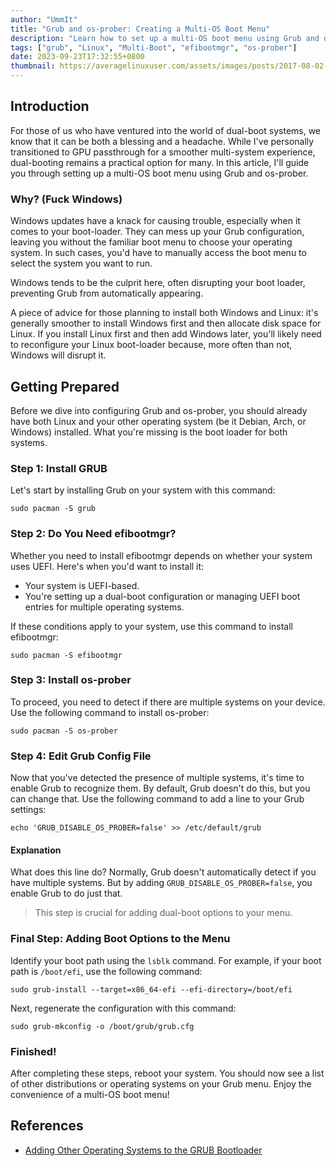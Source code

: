 ```yaml
---
author: "UmmIt"
title: "Grub and os-prober: Creating a Multi-OS Boot Menu"
description: "Learn how to set up a multi-OS boot menu using Grub and os-prober, ensuring hassle-free switching between different operating systems on your computer."
tags: ["grub", "Linux", "Multi-Boot", "efibootmgr", "os-prober"]
date: 2023-09-23T17:32:55+0800
thumbnail: https://averagelinuxuser.com/assets/images/posts/2017-08-02-dual-boot-arch-linux-with-another-linux/grub_multiboot.jpeg
---
```


## Introduction

For those of us who have ventured into the world of dual-boot systems, we know that it can be both a blessing and a headache. While I've personally transitioned to GPU passthrough for a smoother multi-system experience, dual-booting remains a practical option for many. In this article, I'll guide you through setting up a multi-OS boot menu using Grub and os-prober.

### Why? (Fuck Windows)

Windows updates have a knack for causing trouble, especially when it comes to your boot-loader. They can mess up your Grub configuration, leaving you without the familiar boot menu to choose your operating system. In such cases, you'd have to manually access the boot menu to select the system you want to run.

Windows tends to be the culprit here, often disrupting your boot loader, preventing Grub from automatically appearing.

A piece of advice for those planning to install both Windows and Linux: it's generally smoother to install Windows first and then allocate disk space for Linux. If you install Linux first and then add Windows later, you'll likely need to reconfigure your Linux boot-loader because, more often than not, Windows will disrupt it.

## Getting Prepared

Before we dive into configuring Grub and os-prober, you should already have both Linux and your other operating system (be it Debian, Arch, or Windows) installed. What you're missing is the boot loader for both systems.

### Step 1: Install GRUB

Let's start by installing Grub on your system with this command:

```shell
sudo pacman -S grub
```

### Step 2: Do You Need efibootmgr?

Whether you need to install efibootmgr depends on whether your system uses UEFI. Here's when you'd want to install it:

- Your system is UEFI-based.
- You're setting up a dual-boot configuration or managing UEFI boot entries for multiple operating systems.

If these conditions apply to your system, use this command to install efibootmgr:

```shell
sudo pacman -S efibootmgr
```

### Step 3: Install os-prober

To proceed, you need to detect if there are multiple systems on your device. Use the following command to install os-prober:

```shell
sudo pacman -S os-prober
```

### Step 4: Edit Grub Config File

Now that you've detected the presence of multiple systems, it's time to enable Grub to recognize them. By default, Grub doesn't do this, but you can change that. Use the following command to add a line to your Grub settings:

```shell
echo 'GRUB_DISABLE_OS_PROBER=false' >> /etc/default/grub
```

#### Explanation

What does this line do? Normally, Grub doesn't automatically detect if you have multiple systems. But by adding `GRUB_DISABLE_OS_PROBER=false`, you enable Grub to do just that.

>This step is crucial for adding dual-boot options to your menu.

### Final Step: Adding Boot Options to the Menu

Identify your boot path using the `lsblk` command. For example, if your boot path is `/boot/efi`, use the following command:

```shell
sudo grub-install --target=x86_64-efi --efi-directory=/boot/efi
```

Next, regenerate the configuration with this command:

```shell
sudo grub-mkconfig -o /boot/grub/grub.cfg
```

### Finished!

After completing these steps, reboot your system. You should now see a list of other distributions or operating systems on your Grub menu. Enjoy the convenience of a multi-OS boot menu!

## References

- [Adding Other Operating Systems to the GRUB Bootloader](https://www.baeldung.com/linux/grub-bootloader-add-new-os)